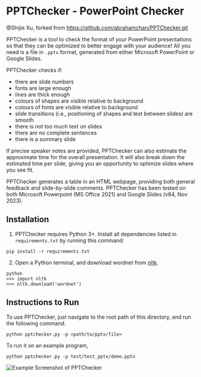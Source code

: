 # PPTChecker - PowerPoint Checker
@Shijie Xu, forked from https://github.com/abrahamchan/PPTChecker.git

PPTChecker is a tool to check the format of your PowerPoint presentations
so that they can be optimized to better engage with your audience!
All you need is a file in `.pptx` format, generated from either Microsoft PowerPoint or Google Slides.

PPTChecker checks if:

* there are slide numbers
* fonts are large enough
* lines are thick enough
* colours of shapes are visible relative to background
* colours of fonts are visible relative to background
* slide transitions (i.e., positioning of shapes and text between slides) are smooth
* there is not too much text on slides
* there are no complete sentences
* there is a summary slide

If precise speaker notes are provided, PPTChecker can also estimate the approximate time for the overall presentation.
It will also break down the estimated time per slide, giving you an opportunity to optimize slides where you see fit.

PPTChecker generates a table in an HTML webpage, providing both general feedback and slide-by-slide comments.
PPTChecker has been tested on both Microsoft Powerpoint (MS Office 2021) and Google Slides (v84, Nov 2023).


## Installation

1. PPTChecker requires Python 3+. Install all dependencies listed in `requirements.txt` by running this command:

```
pip install -r requirements.txt
```

2. Open a Python terminal, and download wordnet from [nltk](https://www.nltk.org/data.html).
```
python
>>> import nltk
>>> nltk.download('wordnet')
```

## Instructions to Run

To use PPTChecker, just navigate to the root path of this directory, and run the following command.

```
python pptchecker.py -p <path/to/pptx/file>
```

To run it on an example program,

```
python pptchecker.py -p test/test_pptx/demo.pptx
```

![Example Screenshot of PPTChecker](PPTChecker_Screenshot.png)

